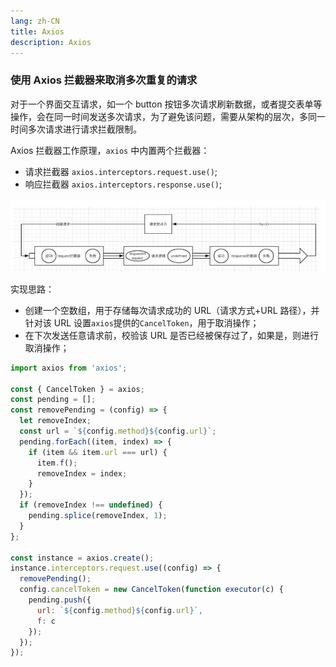 ```yaml
---
lang: zh-CN
title: Axios
description: Axios
---
```


### 使用 Axios 拦截器来取消多次重复的请求

对于一个界面交互请求，如一个 button 按钮多次请求刷新数据，或者提交表单等操作，会在同一时间发送多次请求，为了避免该问题，需要从架构的层次，多同一时间多次请求进行请求拦截限制。

Axios 拦截器工作原理，`axios` 中内置两个拦截器：

- 请求拦截器 `axios.interceptors.request.use()`;
- 响应拦截器 `axios.interceptors.response.use()`;

![1595616-20190728145040109-427538891](./1595616-20190728145040109-427538891.png)

实现思路：

- 创建一个空数组，用于存储每次请求成功的 URL（请求方式+URL 路径），并针对该 URL 设置`axios`提供的`CancelToken`，用于取消操作；
- 在下次发送任意请求前，校验该 URL 是否已经被保存过了，如果是，则进行取消操作；

```javascript
import axios from 'axios';

const { CancelToken } = axios;
const pending = [];
const removePending = (config) => {
  let removeIndex;
  const url = `${config.method}${config.url}`;
  pending.forEach((item, index) => {
    if (item && item.url === url) {
      item.f();
      removeIndex = index;
    }
  });
  if (removeIndex !== undefined) {
    pending.splice(removeIndex, 1);
  }
};

const instance = axios.create();
instance.interceptors.request.use((config) => {
  removePending();
  config.cancelToken = new CancelToken(function executor(c) {
    pending.push({
      url: `${config.method}${config.url}`,
      f: c
    });
  });
});
```
